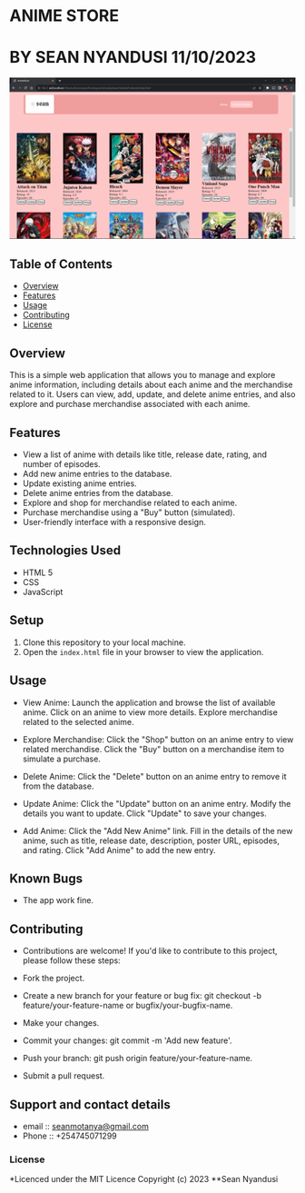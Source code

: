 #   ANIME STORE 
#   BY SEAN NYANDUSI 11/10/2023
![Project Image](images/project_image.png)

## Table of Contents

- [Overview](#overview)
- [Features](#features)
- [Usage](#usage)
- [Contributing](#contributing)
- [License](#license)


## Overview
This is a simple web application that allows you to manage and explore anime information, including details about each anime and the merchandise related to it. Users can view, add, update, and delete anime entries, and also explore and purchase merchandise associated with each anime.

## Features
- View a list of anime with details like title, release date, rating, and number of episodes.
- Add new anime entries to the database.
- Update existing anime entries.
- Delete anime entries from the database.
- Explore and shop for merchandise related to each anime.
- Purchase merchandise using a "Buy" button (simulated).
- User-friendly interface with a responsive design.

## Technologies Used
- HTML 5
- CSS
- JavaScript

## Setup
1. Clone this repository to your local machine.
2. Open the `index.html` file in your browser to view the application.


## Usage
- View Anime:
 Launch the application and browse the list of available anime.
 Click on an anime to view more details.
 Explore merchandise related to the selected anime.

- Explore Merchandise:
 Click the "Shop" button on an anime entry to view related merchandise.
 Click the "Buy" button on a merchandise item to simulate a purchase.

- Delete Anime:
  Click the "Delete" button on an anime entry to remove it from the database.

- Update Anime:
  Click the "Update" button on an anime entry.
  Modify the details you want to update.
  Click "Update" to save your changes.

- Add Anime:
 Click the "Add New Anime" link.
 Fill in the details of the new anime, such as title, release date, description, poster URL,  episodes, and rating.
 Click "Add Anime" to add the new entry.

## Known Bugs
- The app work fine.
## Contributing
- Contributions are welcome! If you'd like to contribute to this project, please follow these steps:

- Fork the project.
- Create a new branch for your feature or bug fix: git checkout -b feature/your-feature-name or bugfix/your-bugfix-name.
- Make your changes.
- Commit your changes: git commit -m 'Add new feature'.
- Push your branch: git push origin feature/your-feature-name.
- Submit a pull request.

## Support and contact details
- email :: seanmotanya@gmail.com
- Phone :: +254745071299

### License
*Licenced under the MIT Licence
Copyright (c) 2023 **Sean Nyandusi